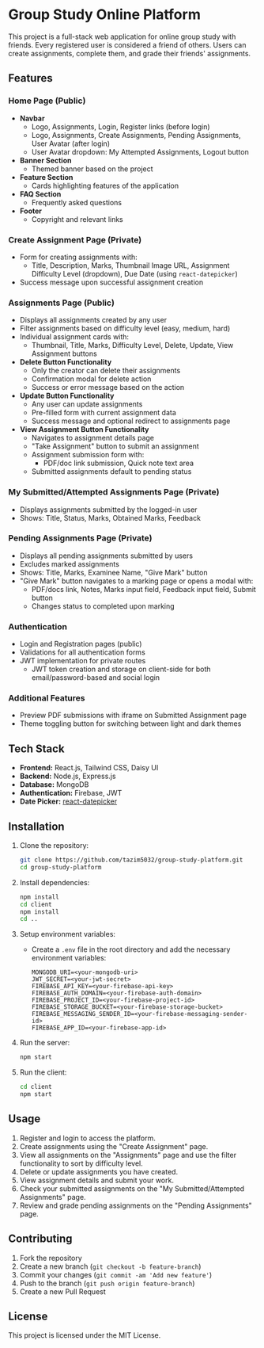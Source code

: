 # Group Study Online Platform

This project is a full-stack web application for online group study with friends. Every registered user is considered a friend of others. Users can create assignments, complete them, and grade their friends' assignments.

## Features

### Home Page (Public)
- **Navbar**
  - Logo, Assignments, Login, Register links (before login)
  - Logo, Assignments, Create Assignments, Pending Assignments, User Avatar (after login)
  - User Avatar dropdown: My Attempted Assignments, Logout button
- **Banner Section**
  - Themed banner based on the project
- **Feature Section**
  - Cards highlighting features of the application
- **FAQ Section**
  - Frequently asked questions
- **Footer**
  - Copyright and relevant links

### Create Assignment Page (Private)
- Form for creating assignments with:
  - Title, Description, Marks, Thumbnail Image URL, Assignment Difficulty Level (dropdown), Due Date (using `react-datepicker`)
- Success message upon successful assignment creation

### Assignments Page (Public)
- Displays all assignments created by any user
- Filter assignments based on difficulty level (easy, medium, hard)
- Individual assignment cards with:
  - Thumbnail, Title, Marks, Difficulty Level, Delete, Update, View Assignment buttons
- **Delete Button Functionality**
  - Only the creator can delete their assignments
  - Confirmation modal for delete action
  - Success or error message based on the action
- **Update Button Functionality**
  - Any user can update assignments
  - Pre-filled form with current assignment data
  - Success message and optional redirect to assignments page
- **View Assignment Button Functionality**
  - Navigates to assignment details page
  - "Take Assignment" button to submit an assignment
  - Assignment submission form with:
    - PDF/doc link submission, Quick note text area
  - Submitted assignments default to pending status

### My Submitted/Attempted Assignments Page (Private)
- Displays assignments submitted by the logged-in user
- Shows: Title, Status, Marks, Obtained Marks, Feedback

### Pending Assignments Page (Private)
- Displays all pending assignments submitted by users
- Excludes marked assignments
- Shows: Title, Marks, Examinee Name, "Give Mark" button
- "Give Mark" button navigates to a marking page or opens a modal with:
  - PDF/docs link, Notes, Marks input field, Feedback input field, Submit button
  - Changes status to completed upon marking

### Authentication
- Login and Registration pages (public)
- Validations for all authentication forms
- JWT implementation for private routes
  - JWT token creation and storage on client-side for both email/password-based and social login

### Additional Features
- Preview PDF submissions with iframe on Submitted Assignment page
- Theme toggling button for switching between light and dark themes

## Tech Stack
- **Frontend:** React.js, Tailwind CSS, Daisy UI
- **Backend:** Node.js, Express.js
- **Database:** MongoDB
- **Authentication:** Firebase, JWT
- **Date Picker:** [react-datepicker](https://www.npmjs.com/package/react-datepicker)

## Installation

1. Clone the repository:
    ```bash
    git clone https://github.com/tazim5032/group-study-platform.git
    cd group-study-platform
    ```

2. Install dependencies:
    ```bash
    npm install
    cd client
    npm install
    cd ..
    ```

3. Setup environment variables:
    - Create a `.env` file in the root directory and add the necessary environment variables:
        ```
        MONGODB_URI=<your-mongodb-uri>
        JWT_SECRET=<your-jwt-secret>
        FIREBASE_API_KEY=<your-firebase-api-key>
        FIREBASE_AUTH_DOMAIN=<your-firebase-auth-domain>
        FIREBASE_PROJECT_ID=<your-firebase-project-id>
        FIREBASE_STORAGE_BUCKET=<your-firebase-storage-bucket>
        FIREBASE_MESSAGING_SENDER_ID=<your-firebase-messaging-sender-id>
        FIREBASE_APP_ID=<your-firebase-app-id>
        ```

4. Run the server:
    ```bash
    npm start
    ```

5. Run the client:
    ```bash
    cd client
    npm start
    ```

## Usage

1. Register and login to access the platform.
2. Create assignments using the "Create Assignment" page.
3. View all assignments on the "Assignments" page and use the filter functionality to sort by difficulty level.
4. Delete or update assignments you have created.
5. View assignment details and submit your work.
6. Check your submitted assignments on the "My Submitted/Attempted Assignments" page.
7. Review and grade pending assignments on the "Pending Assignments" page.

## Contributing

1. Fork the repository
2. Create a new branch (`git checkout -b feature-branch`)
3. Commit your changes (`git commit -am 'Add new feature'`)
4. Push to the branch (`git push origin feature-branch`)
5. Create a new Pull Request

## License

This project is licensed under the MIT License.
